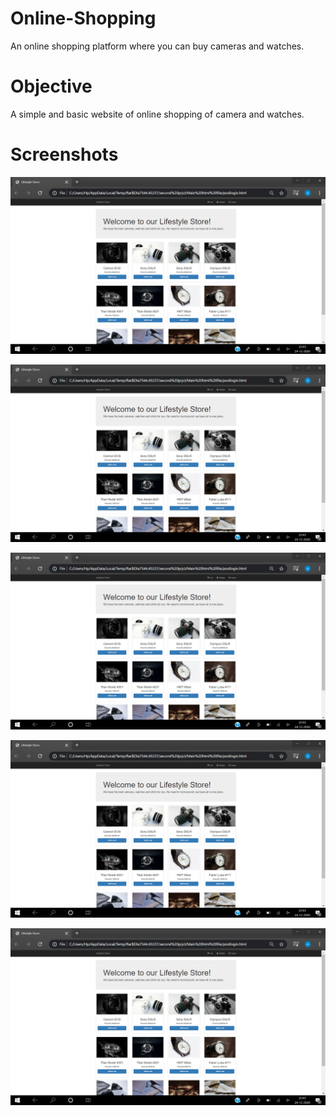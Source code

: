 # Online-Shopping
An online shopping platform where you can buy cameras and watches.

# Objective
A simple and basic website of online shopping of camera and watches. 

# Screenshots
![](Screenshots/Screenshot%20(309).png)

![](Screenshots/Screenshot%20(309).png)

![](Screenshots/Screenshot%20(309).png)

![](Screenshots/Screenshot%20(309).png)

![](Screenshots/Screenshot%20(309).png)
